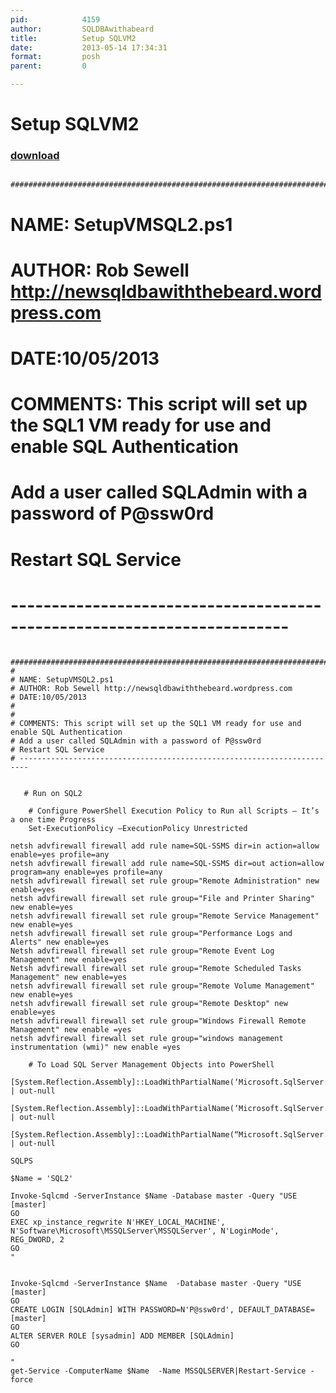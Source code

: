 ```yaml
---
pid:            4159
author:         SQLDBAwithabeard
title:          Setup SQLVM2
date:           2013-05-14 17:34:31
format:         posh
parent:         0

---
```


# Setup SQLVM2

### [download](Scripts\4159.ps1)

      #############################################################################################
#
# NAME: SetupVMSQL2.ps1
# AUTHOR: Rob Sewell http://newsqldbawiththebeard.wordpress.com
# DATE:10/05/2013
#
#
# COMMENTS: This script will set up the SQL1 VM ready for use and enable SQL Authentication
# Add a user called SQLAdmin with a password of P@ssw0rd
# Restart SQL Service
# ------------------------------------------------------------------------

   

```posh
      #############################################################################################
#
# NAME: SetupVMSQL2.ps1
# AUTHOR: Rob Sewell http://newsqldbawiththebeard.wordpress.com
# DATE:10/05/2013
#
#
# COMMENTS: This script will set up the SQL1 VM ready for use and enable SQL Authentication
# Add a user called SQLAdmin with a password of P@ssw0rd
# Restart SQL Service
# ------------------------------------------------------------------------

   
   # Run on SQL2

    # Configure PowerShell Execution Policy to Run all Scripts – It’s a one time Progress
    Set-ExecutionPolicy –ExecutionPolicy Unrestricted

netsh advfirewall firewall add rule name=SQL-SSMS dir=in action=allow enable=yes profile=any
netsh advfirewall firewall add rule name=SQL-SSMS dir=out action=allow program=any enable=yes profile=any
netsh advfirewall firewall set rule group="Remote Administration" new enable=yes
netsh advfirewall firewall set rule group="File and Printer Sharing" new enable=yes
netsh advfirewall firewall set rule group="Remote Service Management" new enable=yes
netsh advfirewall firewall set rule group="Performance Logs and Alerts" new enable=yes
Netsh advfirewall firewall set rule group="Remote Event Log Management" new enable=yes
Netsh advfirewall firewall set rule group="Remote Scheduled Tasks Management" new enable=yes
netsh advfirewall firewall set rule group="Remote Volume Management" new enable=yes
netsh advfirewall firewall set rule group="Remote Desktop" new enable=yes
netsh advfirewall firewall set rule group="Windows Firewall Remote Management" new enable =yes
netsh advfirewall firewall set rule group="windows management instrumentation (wmi)" new enable =yes

    # To Load SQL Server Management Objects into PowerShell
    [System.Reflection.Assembly]::LoadWithPartialName(‘Microsoft.SqlServer.SMO’)  | out-null
    [System.Reflection.Assembly]::LoadWithPartialName(‘Microsoft.SqlServer.SMOExtended’)  | out-null
    [System.Reflection.Assembly]::LoadWithPartialName(“Microsoft.SqlServer.SqlWmiManagement”) | out-null

SQLPS

$Name = 'SQL2'

Invoke-Sqlcmd -ServerInstance $Name -Database master -Query "USE [master]
GO
EXEC xp_instance_regwrite N'HKEY_LOCAL_MACHINE', N'Software\Microsoft\MSSQLServer\MSSQLServer', N'LoginMode', REG_DWORD, 2
GO
"


Invoke-Sqlcmd -ServerInstance $Name  -Database master -Query "USE [master]
GO
CREATE LOGIN [SQLAdmin] WITH PASSWORD=N'P@ssw0rd', DEFAULT_DATABASE=[master]
GO
ALTER SERVER ROLE [sysadmin] ADD MEMBER [SQLAdmin]
GO

"
get-Service -ComputerName $Name  -Name MSSQLSERVER|Restart-Service -force




```
